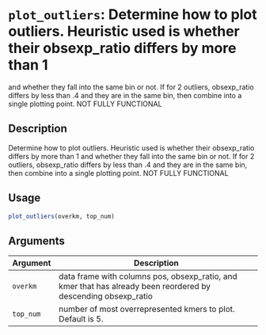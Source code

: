 # `plot_outliers`: Determine how to plot outliers. Heuristic used is whether their obsexp_ratio differs by more than 1
 and whether they fall into the same bin or not. If for 2 outliers, obsexp_ratio differs by less than .4
 and they are in the same bin, then combine into a single plotting point.
 NOT FULLY FUNCTIONAL

## Description


 Determine how to plot outliers. Heuristic used is whether their obsexp_ratio differs by more than 1
 and whether they fall into the same bin or not. If for 2 outliers, obsexp_ratio differs by less than .4
 and they are in the same bin, then combine into a single plotting point.
 NOT FULLY FUNCTIONAL


## Usage

```r
plot_outliers(overkm, top_num)
```


## Arguments

Argument      |Description
------------- |----------------
```overkm```     |     data frame with columns pos, obsexp_ratio, and kmer that has already been reordered by descending obsexp_ratio
```top_num```     |     number of most overrepresented kmers to plot. Default is 5.

